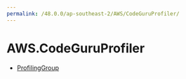 ```yaml
---
permalink: /48.0.0/ap-southeast-2/AWS/CodeGuruProfiler/
---
```


# AWS.CodeGuruProfiler



* [ProfilingGroup](ProfilingGroup.md)